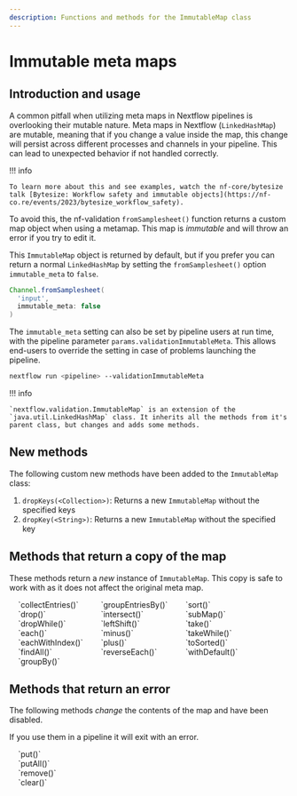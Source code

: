 ```yaml
---
description: Functions and methods for the ImmutableMap class
---
```


# Immutable meta maps

## Introduction and usage

A common pitfall when utilizing meta maps in Nextflow pipelines is overlooking their mutable nature. Meta maps in Nextflow (`LinkedHashMap`) are mutable, meaning that if you change a value inside the map, this change will persist across different processes and channels in your pipeline. This can lead to unexpected behavior if not handled correctly.

!!! info

    To learn more about this and see examples, watch the nf-core/bytesize talk [Bytesize: Workflow safety and immutable objects](https://nf-co.re/events/2023/bytesize_workflow_safety).

To avoid this, the nf-validation `fromSamplesheet()` function returns a custom map object when using a metamap.
This map is _immutable_ and will throw an error if you try to edit it.

This `ImmutableMap` object is returned by default, but if you prefer you can return a normal `LinkedHashMap` by setting the `fromSamplesheet()` option `immutable_meta` to `false`.

```groovy
Channel.fromSamplesheet(
  'input',
  immutable_meta: false
)
```

The `immutable_meta` setting can also be set by pipeline users at run time, with the pipeline parameter `params.validationImmutableMeta`.
This allows end-users to override the setting in case of problems launching the pipeline.

```bash
nextflow run <pipeline> --validationImmutableMeta
```

!!! info

    `nextflow.validation.ImmutableMap` is an extension of the `java.util.LinkedHashMap` class. It inherits all the methods from it's parent class, but changes and adds some methods.

## New methods

The following custom new methods have been added to the `ImmutableMap` class:

1. `dropKeys(<Collection>)`: Returns a new `ImmutableMap` without the specified keys
2. `dropKey(<String>)`: Returns a new `ImmutableMap` without the specified key

## Methods that return a copy of the map

These methods return a _new_ instance of `ImmutableMap`.
This copy is safe to work with as it does not affect the original meta map.

<div style="display: flex;" markdown>
<div style="padding: 0 1rem;" markdown>
`collectEntries()` <br>
`drop()` <br>
`dropWhile()` <br>
`each()` <br>
`eachWithIndex()` <br>
`findAll()` <br>
`groupBy()`
</div>
<div style="padding: 0 1rem;" markdown>
`groupEntriesBy()` <br>
`intersect()` <br>
`leftShift()` <br>
`minus()` <br>
`plus()` <br>
`reverseEach()`
</div>
<div style="padding: 0 1rem;" markdown>
`sort()` <br>
`subMap()` <br>
`take()` <br>
`takeWhile()` <br>
`toSorted()` <br>
`withDefault()` <br>
</div>
</div>

## Methods that return an error

The following methods _change_ the contents of the map and have been disabled.

If you use them in a pipeline it will exit with an error.

<div style="padding: 0 1rem;" markdown>
`put()`<br>
`putAll()`<br>
`remove()`<br>
`clear()`
</div>
